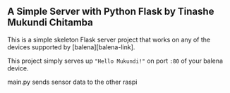 ## A Simple Server with Python Flask by Tinashe Mukundi Chitamba

This is a simple skeleton Flask server project that works on any of the devices supported by [balena][balena-link].

This project simply serves up `"Hello Mukundi!"` on port `:80` of your balena device.


main.py sends sensor data to the other raspi
